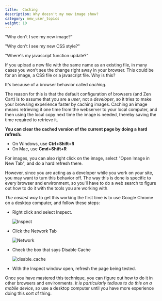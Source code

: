 ```yaml
---
title:  Caching 
description: Why doesn't my new image show?
category: new_user_topics
weight: 10
---
```


"Why don't I see my new image?"

"Why don't I see my new CSS style?" 

"Where's my javascript function update?" 

If you upload a new file with the same name as an existing file, in many cases you won't see the change right away in your browser.  This could be for an image, a CSS file or a javascript file.  Why is this? 

It's because of a browser behavior called _caching_.  

The reason for this is that the default configuration of browsers (and Zen Cart) is to assume that you are a _user_, not a _developer_, so it tries to make your browsing experience faster by caching images.  Caching an image means retrieving it one time from the webserver to your local computer, and then using the local copy next time the image is needed, thereby saving the time required to retrieve it.

**You can clear the cached version of the current page by doing a hard refresh:**

- On Windows, use  **Ctrl+Shift+R** 
- On Mac, use **Cmd+Shift+R** 

For images, you can also right click on the image, select "Open Image in New Tab",  and do a hard refresh there. 

However, since you are acting as a developer while you work on your site, you may want to turn this behavior off.  The way this is done is specific to every browser and environment, so you'll have to do a web search to figure out how to do it with the tools you are working with.  

_The easiest way_ to get this working the first time is to use Google Chrome on a desktop computer, and follow these steps: 

- Right click and select Inspect. 

	![Inspect](/images/browser_inspect.png)

- Click the Network Tab

	![Network](/images/browser_network.png)

- Check the box that says Disable Cache

	![disable_cache](/images/browser_disable_cache.png)

- With the Inspect window open, refresh the page being tested.

Once you have mastered this technique, you can figure out how to do it in other browsers and environments.  _It is particularly tedious to do this on a mobile device_, so use a desktop computer until you have more experience doing this sort of thing. 
